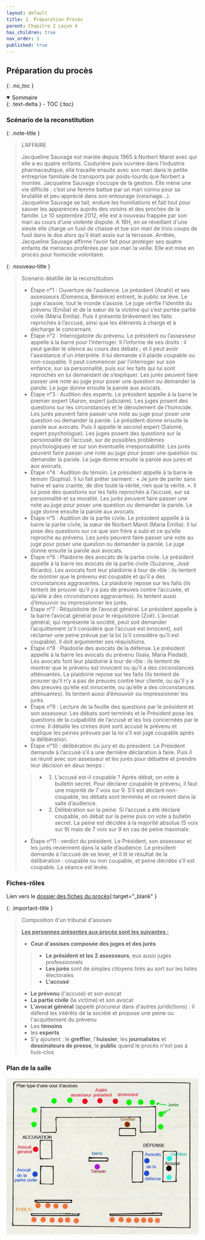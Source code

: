 ```yaml
---
layout: default
title: 2. Préparation Procès
parent: Chapitre 2 Leçon 4
has_children: true
nav_order: 3
published: true
---
```

## Préparation du procès
{: .no_toc }

<details open markdown="block">
  <summary>
    Sommaire
  </summary>
  {: .text-delta }
- TOC
{:toc}
</details>



### Scénario de la reconstitution

{: .note-title }
>L’AFFAIRE
>
>Jacqueline Sauvage est mariée depuis 1965 à Norbert Marot
avec qui elle a eu quatre enfants. Couturière puis ouvrière
dans l’industrie pharmaceutique, elle travaille ensuite avec
son mari dans le petite entreprise familiale de transports
par poids-lourds que Norbert a montée. Jacqueline Sauvage
s’occupe de la gestion. Elle mène une vie difficile : c’est une
femme battue par un mari connu pour sa brutalité et peu
apprécié dans son entourage (voisinage...). Jacqueline
Sauvage se tait, endure les humiliations et fait tout pour
sauver les apparences auprès des voisins et des proches de
la famille. Le 10 septembre 2012, elle est à nouveau frappée
par son mari au cours d’une violente dispute. A 16H, en se
réveillant d'une sieste elle charge un fusil de chasse et tue
son mari de trois coups de fusil dans le dos alors qu’il était
assis sur la terrasse. Arrêtée, Jacqueline Sauvage affirme
l’avoir fait pour protéger ses quatre enfants de menaces
proférées par son mari la veille. Elle est mise en procès pour
homicide volontaire.

{: .nouveau-title }
> Scenario déatillé de la reconstitution
>
> - Étape n°1 : Ouverture de l’audience. Le président (Anahi) et ses assesseurs (Domenica, Bérénice) entrent, le public se lève. Le juge s’assoie, tout le monde s’assoie. Le juge vérifie l’identité du prévenu (Emilia) et de la sœur de la victime qui s’est portée partie civile (Maria Emilia). Puis il présente brièvement les faits reprochés à l’accusé, ainsi que les éléments à charge et à décharge le concernant. 
> - Étape n°2 : Interrogatoire du prévenu. Le président ou l’assesseur appelle à la barre pour l’interroger. Il l’informe de ses droits : il peut garder le silence au cours des débats ; et il peut avoir l'assistance d'un interprète. Il lui demande s’il plaide coupable ou non-coupable. Il peut commencer par l’interroger sur son enfance, sur sa personnalité, puis sur les faits qui lui sont reprochés en lui demandant de s’expliquer. Les jurés peuvent faire passer une note au juge pour poser une question ou demander la parole. Le juge donne ensuite la parole aux avocats.
> - Étape n°3 : Audition des experts. Le président appelle à la barre le premier expert (Aaron, expert judiciaire). Les juges posent des questions sur les circonstances et le déroulement de l’homicide. Les jurés peuvent faire passer une note au juge pour poser une question ou demander la parole. Le président donne ensuite la parole aux avocats. Puis il appelle le second expert (Salomé, expert psychologue). Les juges posent des questions sur la personnalité de l’accusé, sur de possibles problèmes psychologiques et sur son éventuelle irresponsabilité. Les jurés peuvent faire passer une note au juge pour poser une question ou demander la parole. Le juge donne ensuite la parole aux jurés et aux avocats. 
> - Étape n°4 : Audition du témoin. Le président appelle à la barre le témoin (Sophia). Il lui fait prêter serment : « Je jure de parler sans haine et sans crainte, de dire toute la vérité, rien que la vérité. ». Il lui pose des questions sur les faits reprochés à l’accusé, sur sa personnalité et sa moralité. Les jurés peuvent faire passer une note au juge pour poser une question ou demander la parole. Le juge donne ensuite la parole aux avocats.
> - Étape n°5 : Audition de la partie civile.  Le président appelle à la barre la partie civile, la sœur de Norbert Marot (Maria Emilia). Il lui pose des questions sur ce que son frère a subi et ce qu’elle reproche au prévenu. Les jurés peuvent faire passer une note au juge pour poser une question ou demander la parole. Le juge donne ensuite la parole aux avocats.
> - Étape n°6 : Plaidoirie des avocats de la partie civile. Le président appelle à la barre les avocats de la partie civile (Suzanne, José Ricardo). Les avocats font leur plaidoirie à tour de rôle : ils tentent de montrer que le prévenu est coupable et qu’il a des circonstances aggravantes. La plaidoirie repose sur les faits (ils tentent de prouver qu’il y a pas de preuves contre l’accusée, et qu’elle a des circonstances aggravantes). Ils tentent aussi d’émouvoir ou impressionner les jurés.
> - Étape n°7 : Réquisitoire de l’avocat général. Le président appelle à la barre l’avocat général pour le réquisitoire (Zoé). L’avocat général, qui représente la société, peut soit demander l’acquittement (s’il considère que l’accusé est innocent), soit réclamer une peine prévue par la loi (s’il considère qu’il est coupable). Il doit argumenter ses réquisitions.
> - Étape n°8 : Plaidoirie des avocats de la défense. Le président appelle à la barre les avocats du prévenu (Isaïa, Maria Piedad). Les avocats font leur plaidoirie à tour de rôle : ils tentent de montrer que le prévenu est innocent ou qu’il a des circonstances atténuantes. La plaidoirie repose sur les faits (ils tentent de prouver qu’il n’y a pas de preuves contre leur cliente, ou qu’il y a des preuves qu’elle est innocente, ou qu’elle a des circonstances atténuantes). Ils tentent aussi d’émouvoir ou impressionner les jurés. 
> - Étape n°9 : Lecture de la feuille des questions par le président et son assesseur. Les débats sont terminés et le Président pose les questions de la culpabilité de l’accusé et les lois concernées par le crime. Il détaille les crimes dont sont accusé le prévenu et explique les peines prévues par la loi s’il est jugé coupable après la délibération.
> - Étape n°10 : délibération du jury et du président. Le Président demande à l’accusé s’il a une dernière déclaration à faire. Puis il se réunit avec son assesseur et les jurés pour débattre et prendre leur décision en deux temps : 
>> - 1. L’accusé est-il coupable ? Après débat, on vote à bulletin secret. Pour déclarer coupable le prévenu, il faut une majorité de 7 voix sur 9. S’il est déclaré non-coupable, les débats sont terminés et on revient dans la salle d’audience. 
>> - 2. Délibération sur la peine. Si l’accusé a été déclaré coupable, on débat sur la peine puis on vote à bulletin secret. La peine est décidée à la majorité absolue (5 voix sur 9) mais de 7 voix sur 9 en cas de peine maximale.
> - Étape n°11 : verdict du président. Le Président, son assesseur et les jurés reviennent dans la salle d’audience. Le président demande à l’accusé de se lever, et il lit le résultat de la délibération : coupable ou non coupable, et peine décidée s’il est coupable. La séance est levée.


### Fiches-rôles

Lien vers le [dossier des fiches du procès](https://drive.google.com/drive/folders/14B2hTzTmQvhpXBKihl33tF9pG9IdOmec?usp=drive_link9){:target="_blank" }

{: .important-title }
> Composition d'un tribunal d'assises
> 
> **<u>Les personnes présentes aux procès sont les suivantes :</u>**
> - **Cour d'assises composée des juges et des jurés**
>> -  **Le président et les 2 assesseurs**, eux aussi juges professionnels 
>> -  **Les jurés** sont de simples citoyens tirés au sort sur les listes électorales
>> -  **L'accusé** 
> -  **Le prévenu** (l'accusé) et son avocat
> -  **La partie civile** (la victime) et son avocat
> -  **L'avocat général** (appelé procureur dans d'autres juridictions) : il défend les intérêts de la société et propose une peine ou l'acquittement du prévenu
> - Les **témoins**
> - les **experts**
> - S'y ajoutent : le **greffier**, l'**huissier**, les **journalistes** et **dessinateurs de presse**, le **public** quand le procès n'est pas à huis-clos

### Plan de la salle

![plan](../../assets/img/plan-assises.jpg)